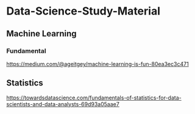 # Data-Science-Study-Material

## Machine Learning
### Fundamental
https://medium.com/@ageitgey/machine-learning-is-fun-80ea3ec3c471

## Statistics
https://towardsdatascience.com/fundamentals-of-statistics-for-data-scientists-and-data-analysts-69d93a05aae7

